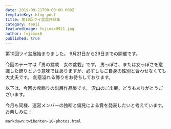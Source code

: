 ```yaml
---
date: 2019-09-21T00:00:00.000Z
templateKey: blog-post
title: 第10回ツイ盆展作品集
category: tenji
featuredimage: fujimax0921.jpg
author: fujimax6
published: true
---
```

第10回ツイ盆展始まりました。
9月21日から29日までの開催です。

今回のテーマは「男の盆栽　女の盆栽」です。
男っぽさ、または女っぽさを意識した飾りという意味ではありますが、必ずしもご自身の性別と合わせなくても大丈夫です。
創意溢れる飾りをお待ちしております。

以下は、今回の席飾りの出展作品集です。
沢山のご出展、どうもありがとうございます。

今月も同様、運営メンバーの独断と偏見による賞を発表したいと考えています。
お楽しみに！

`markdown:twibonten-10-photos.html`
